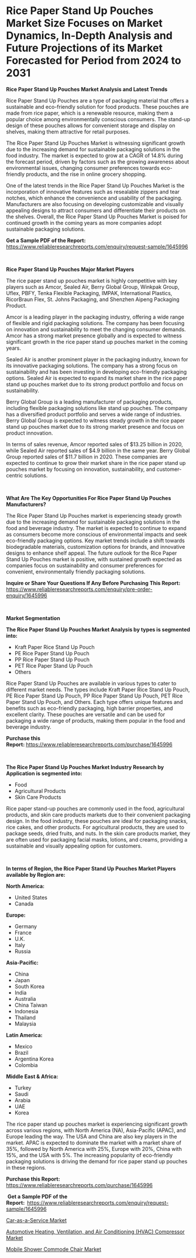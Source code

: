 <p><h1>Rice Paper Stand Up Pouches Market Size Focuses on Market Dynamics, In-Depth Analysis and Future Projections of its Market Forecasted for Period from 2024 to 2031</h1></p><p><strong>Rice Paper Stand Up Pouches Market Analysis and Latest Trends</strong></p>
<p><p>Rice Paper Stand Up Pouches are a type of packaging material that offers a sustainable and eco-friendly solution for food products. These pouches are made from rice paper, which is a renewable resource, making them a popular choice among environmentally conscious consumers. The stand-up design of these pouches allows for convenient storage and display on shelves, making them attractive for retail purposes.</p><p>The Rice Paper Stand Up Pouches Market is witnessing significant growth due to the increasing demand for sustainable packaging solutions in the food industry. The market is expected to grow at a CAGR of 14.8% during the forecast period, driven by factors such as the growing awareness about environmental issues, changing consumer preferences towards eco-friendly products, and the rise in online grocery shopping.</p><p>One of the latest trends in the Rice Paper Stand Up Pouches Market is the incorporation of innovative features such as resealable zippers and tear notches, which enhance the convenience and usability of the packaging. Manufacturers are also focusing on developing customizable and visually appealing designs to attract consumers and differentiate their products on the shelves. Overall, the Rice Paper Stand Up Pouches Market is poised for continued growth in the coming years as more companies adopt sustainable packaging solutions.</p></p>
<p><strong>Get a Sample PDF of the Report:&nbsp;</strong> <a href="https://www.reliableresearchreports.com/enquiry/request-sample/1645996">https://www.reliableresearchreports.com/enquiry/request-sample/1645996</a></p>
<p>&nbsp;</p>
<p><strong>Rice Paper Stand Up Pouches Major Market Players</strong></p>
<p><p>The rice paper stand up pouches market is highly competitive with key players such as Amcor, Sealed Air, Berry Global Group, Winkpak Group, Uflex, PBFY, Tenka Flexible Packaging, IMPAK, International Plastics, RicorBraun Flex, St. Johns Packaging, and Shenzhen Aipeng Packaging Product.</p><p>Amcor is a leading player in the packaging industry, offering a wide range of flexible and rigid packaging solutions. The company has been focusing on innovation and sustainability to meet the changing consumer demands. Amcor has a strong market presence globally and is expected to witness significant growth in the rice paper stand up pouches market in the coming years.</p><p>Sealed Air is another prominent player in the packaging industry, known for its innovative packaging solutions. The company has a strong focus on sustainability and has been investing in developing eco-friendly packaging options. Sealed Air is expected to expand its market share in the rice paper stand up pouches market due to its strong product portfolio and focus on sustainability.</p><p>Berry Global Group is a leading manufacturer of packaging products, including flexible packaging solutions like stand up pouches. The company has a diversified product portfolio and serves a wide range of industries. Berry Global Group is expected to witness steady growth in the rice paper stand up pouches market due to its strong market presence and focus on product innovation.</p><p>In terms of sales revenue, Amcor reported sales of $13.25 billion in 2020, while Sealed Air reported sales of $4.9 billion in the same year. Berry Global Group reported sales of $11.7 billion in 2020. These companies are expected to continue to grow their market share in the rice paper stand up pouches market by focusing on innovation, sustainability, and customer-centric solutions.</p></p>
<p>&nbsp;</p>
<p><strong>What Are The Key Opportunities For Rice Paper Stand Up Pouches Manufacturers?</strong></p>
<p><p>The Rice Paper Stand Up Pouches market is experiencing steady growth due to the increasing demand for sustainable packaging solutions in the food and beverage industry. The market is expected to continue to expand as consumers become more conscious of environmental impacts and seek eco-friendly packaging options. Key market trends include a shift towards biodegradable materials, customization options for brands, and innovative designs to enhance shelf appeal. The future outlook for the Rice Paper Stand Up Pouches market is positive, with sustained growth expected as companies focus on sustainability and consumer preferences for convenient, environmentally friendly packaging solutions.</p></p>
<p><strong>Inquire or Share Your Questions If Any Before Purchasing This Report:</strong> <a href="https://www.reliableresearchreports.com/enquiry/pre-order-enquiry/1645996">https://www.reliableresearchreports.com/enquiry/pre-order-enquiry/1645996</a></p>
<p>&nbsp;</p>
<p><strong>Market Segmentation</strong></p>
<p><strong>The Rice Paper Stand Up Pouches Market Analysis by types is segmented into:</strong></p>
<p><ul><li>Kraft Paper Rice Stand Up Pouch</li><li>PE Rice Paper Stand Up Pouch</li><li>PP Rice Paper Stand Up Pouch</li><li>PET Rice Paper Stand Up Pouch</li><li>Others</li></ul></p>
<p><p>Rice Paper Stand Up Pouches are available in various types to cater to different market needs. The types include Kraft Paper Rice Stand Up Pouch, PE Rice Paper Stand Up Pouch, PP Rice Paper Stand Up Pouch, PET Rice Paper Stand Up Pouch, and Others. Each type offers unique features and benefits such as eco-friendly packaging, high barrier properties, and excellent clarity. These pouches are versatile and can be used for packaging a wide range of products, making them popular in the food and beverage industry.</p></p>
<p><strong>Purchase this Report:&nbsp;</strong><a href="https://www.reliableresearchreports.com/purchase/1645996">https://www.reliableresearchreports.com/purchase/1645996</a></p>
<p>&nbsp;</p>
<p><strong>The Rice Paper Stand Up Pouches Market Industry Research by Application is segmented into:</strong></p>
<p><ul><li>Food</li><li>Agricultural Products</li><li>Skin Care Products</li></ul></p>
<p><p>Rice paper stand-up pouches are commonly used in the food, agricultural products, and skin care products markets due to their convenient packaging design. In the food industry, these pouches are ideal for packaging snacks, rice cakes, and other products. For agricultural products, they are used to package seeds, dried fruits, and nuts. In the skin care products market, they are often used for packaging facial masks, lotions, and creams, providing a sustainable and visually appealing option for customers.</p></p>
<p>&nbsp;</p>
<p><strong>In terms of Region, the Rice Paper Stand Up Pouches Market Players available by Region are:</strong></p>
<p>
    <p> <strong> North America: </strong>
        <ul>
            <li>United States</li>
            <li>Canada</li>
        </ul>
        </p> 
    <p> <strong> Europe: </strong>
        <ul>
            <li>Germany</li>
            <li>France</li>
            <li>U.K.</li>
            <li>Italy</li>
            <li>Russia</li>
        </ul>
        </p> 
    <p> <strong> Asia-Pacific: </strong>
        <ul>
            <li>China</li>
            <li>Japan</li>
            <li>South Korea</li>
            <li>India</li>
            <li>Australia</li>
            <li>China Taiwan</li>
            <li>Indonesia</li>
            <li>Thailand</li>
            <li>Malaysia</li>
        </ul>
        </p> 
    <p> <strong> Latin America: </strong>
        <ul>
            <li>Mexico</li>
            <li>Brazil</li>
            <li>Argentina Korea</li>
            <li>Colombia</li>
        </ul>
        </p> 
    <p> <strong> Middle East & Africa: </strong>
        <ul>
            <li>Turkey</li>
            <li>Saudi</li>
            <li>Arabia</li>
            <li>UAE</li>
            <li>Korea</li>
        </ul>
    </p>
    </p>
<p><p>The rice paper stand up pouches market is experiencing significant growth across various regions, with North America (NA), Asia-Pacific (APAC), and Europe leading the way. The USA and China are also key players in the market. APAC is expected to dominate the market with a market share of 35%, followed by North America with 25%, Europe with 20%, China with 15%, and the USA with 5%. The increasing popularity of eco-friendly packaging solutions is driving the demand for rice paper stand up pouches in these regions.</p></p>
<p><strong>Purchase this Report: </strong><a href="https://www.reliableresearchreports.com/purchase/1645996">https://www.reliableresearchreports.com/purchase/1645996</a></p>
<p>&nbsp;<strong>Get a Sample PDF of the Report:&nbsp;&nbsp;</strong><a href="https://www.reliableresearchreports.com/enquiry/request-sample/1645996">https://www.reliableresearchreports.com/enquiry/request-sample/1645996</a></p>
<p><strong></strong></p>
<p><p><a href="https://simplistic-meeting-7ee.notion.site/Car-as-a-Service-Market-Size-Market-Share-and-Global-Market-Analysis-Report-2024-2031-9c5fee95237d443884714347f6ef5d31">Car-as-a-Service Market</a></p><p><a href="https://boundless-drawbridge-702.notion.site/Automotive-Heating-Ventilation-and-Air-Conditioning-HVAC-Compressor-Market-Size-Furnishes-Valuab-cf37518f342a45b99863f076957282cb">Automotive Heating, Ventilation, and Air Conditioning (HVAC) Compressor Market</a></p><p><a href="https://github.com/Sinjinluong3e0awx2m195k76/Market-Research-Report-List-1/blob/main/mobile-shower-commode-chair-market.md">Mobile Shower Commode Chair Market</a></p></p>